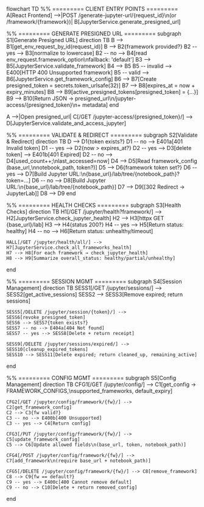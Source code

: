 flowchart TD
  %% ========= CLIENT ENTRY POINTS =========
  A[React Frontend] -->|POST /generate-jupyter-url/{request_id}\n(or /framework/{framework})| B[JupyterService.generate_presigned_url]

  %% ========= GENERATE PRESIGNED URL =========
  subgraph S1[Generate Presigned URL]
    direction TB
    B --> B1[get_env_request_by_id(request_id)]
    B --> B2{framework provided?}
    B2 -- yes --> B3[normalize to lowercase]
    B2 -- no --> B4[read env_request.framework_option\nfallback: 'default']
    B3 --> B5[JupyterService.validate_framework]
    B4 --> B5
    B5 -- invalid --> E400[HTTP 400 Unsupported framework]
    B5 -- valid --> B6[JupyterService.get_framework_config]
    B6 --> B7[Create presigned_token = secrets.token_urlsafe(32)]
    B7 --> B8[expires_at = now + expiry_minutes]
    B8 --> B9[active_presigned_tokens[presigned_token] = {...}]
    B9 --> B10[Return JSON → presigned_url\n/jupyter-access/{presigned_token}\n+ metadata]
  end

  A -->|Open presigned_url| C[/GET /jupyter-access/{presigned_token}/] --> D[JupyterService.validate_and_access_jupyter]

  %% ========= VALIDATE & REDIRECT =========
  subgraph S2[Validate & Redirect]
    direction TB
    D --> D1{token exists?}
    D1 -- no --> E401a[401 Invalid token]
    D1 -- yes --> D2{now > expires_at?}
    D2 -- yes --> D3[delete token] --> E401b[401 Expired]
    D2 -- no --> D4[used_count++;\nlast_accessed=now]
    D4 --> D5[Read framework_config (base_url,\nnotebook_path, token?)]
    D5 --> D6{framework token set?}
    D6 -- yes --> D7[Build Jupyter URL:\n{base_url}/lab/tree/{notebook_path}?token=...]
    D6 -- no --> D8[Build Jupyter URL:\n{base_url}/lab/tree/{notebook_path}]
    D7 --> D9[[302 Redirect → JupyterLab]]
    D8 --> D9
  end

  %% ========= HEALTH CHECKS =========
  subgraph S3[Health Checks]
    direction TB
    H1[/GET /jupyter/health?framework/] --> H2[JupyterService.check_jupyter_health]
    H2 --> H3[httpx GET {base_url}/lab]
    H3 --> H4{status 200?}
    H4 -- yes --> H5[Return status: healthy]
    H4 -- no --> H6[Return status: unhealthy/timeout]

    HALL[/GET /jupyter/health/all/] --> H7[JupyterService.check_all_frameworks_health]
    H7 --> H8[For each framework → check_jupyter_health]
    H8 --> H9[Summarize overall_status: healthy/partial/unhealthy]
  end

  %% ========= SESSION MGMT =========
  subgraph S4[Session Management]
    direction TB
    SESS1[/GET /jupyter/sessions/] --> SESS2[get_active_sessions]
    SESS2 --> SESS3[Remove expired; return sessions]

    SESS5[/DELETE /jupyter/session/{token}/] --> SESS6[revoke_presigned_token]
    SESS6 --> SESS7{token exists?}
    SESS7 -- no --> E404a[404 Not found]
    SESS7 -- yes --> SESS8[Delete + return receipt]

    SESS9[/DELETE /jupyter/sessions/expired/] --> SESS10[cleanup_expired_tokens]
    SESS10 --> SESS11[Delete expired; return cleaned_up, remaining_active]
  end

  %% ========= CONFIG MGMT =========
  subgraph S5[Config Management]
    direction TB
    CFG1[/GET /jupyter/config/] --> C1[get_config → FRAMEWORK_CONFIGS,\nsupported_frameworks, default_expiry]

    CFG2[/GET /jupyter/config/framework/{fw}/] --> C2[get_framework_config]
    C2 --> C3{fw valid?}
    C3 -- no --> E400b[400 Unsupported]
    C3 -- yes --> C4[Return config]

    CFG3[/PUT /jupyter/config/framework/{fw}/] --> C5[update_framework_config]
    C5 --> C6[Update allowed fields\n(base_url, token, notebook_path)]

    CFG4[/POST /jupyter/config/framework/{fw}/] --> C7[add_framework\n(require base_url + notebook_path)]

    CFG5[/DELETE /jupyter/config/framework/{fw}/] --> C8[remove_framework]
    C8 --> C9{fw == default?}
    C9 -- yes --> E400c[400 Cannot remove default]
    C9 -- no --> C10[Delete + return removed_config]
  end
